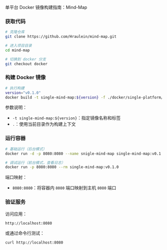 单平台 Docker 镜像构建指南：Mind-Map

### 获取代码

```Bash
# 克隆仓库
git clone https://github.com/Hraulein/mind-map.git

# 进入项目目录
cd mind-map

# 切换到 docker 分支
git checkout docker
```

### 构建 Docker 镜像

```Bash
# 执行构建
version="v0.1.0"
docker build -t single-mind-map:${version} -f ./docker/single-platform/Dockerfile .
```

参数说明：

* `-t single-mind-map:${version}`：指定镜像名称和标签
* `.`：使用当前目录作为构建上下文

### 运行容器

```Bash
# 基础运行（后台模式）
docker run -d -p 8080:8080 --name snigle-mind-map single-mind-map:v0.1.0

# 调试运行（前台模式，查看日志）
docker run -p 8080:8080 --rm single-mind-map:v0.1.0
```

端口映射：

* `8080:8080`：将容器内 `8080` 端口映射到主机 `8080` 端口

### 验证服务

访问应用：

    http://localhost:8080

或通过命令行测试：

```Bash
curl http://localhost:8080
```
